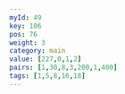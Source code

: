 ```yaml
---
myId: 49
key: 106
pos: 76
weight: 3
category: main
value: [227,0,1,2]
pairs: [1,30,8,3,200,1,400]
tags: [1,5,8,16,18]
---
```


